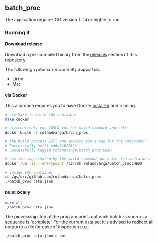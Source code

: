 ## batch_proc
The application requires GO version `1.14` or higher to run.

### Running it

#### Download release
Download a pre-compiled binary from the [releases](https://github.com/rolandvarga/batch_proc/releases/) section of this repository.

The following systems are currently supported:
* Linux
* Mac

#### via Docker
This approach requires you to have Docker [installed](https://docs.docker.com/get-docker/) and running.

```bash
# use Make to build the container
make docker

# alternatively you COULD run the build command yourself
docker build -t rolandvarga/batch_proc .

# the build process will end showing you a tag for the container:
# Successfully built ed6c6fb2582c
# Successfully tagged rolandvarga/batch_proc:HEAD

# use the tag created by the build command and enter the container:
docker run -it --entrypoint /bin/sh rolandvarga/batch_proc:HEAD

# inside the container
cd /go/src/github.com/rolandvarga/batch_proc
./batch_proc data.json
```

#### build locally
```bash
make all
./batch_proc data.json
```

The processing step of the program prints out each batch as soon as a sequence is 'complete'. For the current data set it is advised to redirect all output to a file for ease of inspection e.g.:
```bash
./batch_proc data.json > out
```
